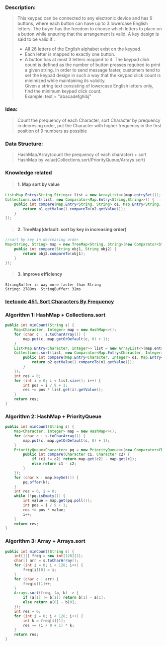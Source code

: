 ### Description:
>This keypad can be connected to any electronic device and has 9 buttons, where each button can have up to 3 lowercase English letters. The buyer has the freedom to choose which letters to place on a button while ensuring that the arrangement is valid. A key design is said to be valid if :  
>- All 26 letters of the English alphabet exist on the keypad.
>- Each letter is mapped to exactly one button.
>- A button has at most 3 letters mapped to it.
>The keypad click count is defined as the number of button presses required to print a given string. In order to send message faster, customers tend to set the keypad design in such a way that the keypad click count is minimized while maintaining its validity.  
Given a string text consisting of lowercase English letters only, find the minimum keypad click count.  
Example: text = "abacadefghibj"

### Idea: 
>Count the prequency of each Character, sort Character by prequency in decresing order, put the Character with higher frequency in the first position of 9 numbers as possible

### Data Structure: 
>HashMap/Array(count the prequency of each character) + sort HashMap by value(Collections.sort/PriorityQueue/Arrays.sort)

### Knowledge related
>#### 1. Map sort by value
```java
List<Map.Entry<String,String>> list = new ArrayList<>(map.entrySet());  
Collections.sort(list, new Comparator<Map.Entry<String,String>>() {  
    public int compare(Map.Entry<String, String> o1, Map.Entry<String, String> o2) {  
        return o1.getValue().compareTo(o2.getValue());  
    }   
});  
```
>#### 2. TreeMap(default: sort by key in increasing order)  
```java
//sort by key in decreasing order  
Map<String, String> map = new TreeMap<String, String>(new Comparator<String>() {  
    public int compare(String obj1, String obj2) {  
        return obj2.compareTo(obj1);  
    }  
});  
```
>#### 3. Improve efficiency
```
StringBuffer is way more faster than String  
String: 2789ms  StringBuffer: 32ms
```

### [leetcode 451. Sort Characters By Frequency](https://leetcode.com/problems/sort-characters-by-frequency/)

### Algorithm 1: HashMap + Collections.sort
```java
public int minCount(String s) {  
    Map<Character, Integer> map = new HashMap<>();  
    for (char c : s.toCharArray()) {  
        map.put(c, map.getOrDefault(c, 0) + 1);  
    }  
    List<Map.Entry<Character, Integer>> list = new ArrayList<>(map.entrySet());  
    Collections.sort(list, new Comparator<Map.Entry<Character, Integer>>() {  
        public int compare(Map.Entry<Character, Integer> o1, Map.Entry<Character, Integer> o2) {  
            return o2.getValue().compareTo(o1.getValue());  
        }  
    });  
    int res = 0;  
    for (int i = 0; i < list.size(); i++) {  
        int pos = i / 9 + 1;  
        res += pos * list.get(i).getValue();  
    }  
    return res;  
}
```
### Algorithm 2: HashMap + PriorityQueue
```java
public int minCount(String s) {  
    Map<Character, Integer> map = new HashMap<>();  
    for (char c : s.toCharArray()) {  
        map.put(c, map.getOrDefault(c, 0) + 1);  
    }  
    PriorityQueue<Character> pq = new PriorityQueue<>(new Comparator<Character>() {  
        public int compare(Character c1, Character c2) {  
            if (c1 != c2) return map.get(c2) - map.get(c1);  
            else return c1 - c2;  
        }  
    });  
    for (char k : map.keySet()) {  
        pq.offer(k);  
    }  
    int res = 0, i = 0;  
    while (!pq.isEmpty()) {  
        int value = map.get(pq.poll());  
        int pos = i / 9 + 1;  
        res += pos * value;  
        i++;  
    }  
    return res;  
}  
```
### Algorithm 3: Array + Arrays.sort
```java
public int minCount(String s) {
    int[][] freq = new int[128][2];
    char[] arr = s.toCharArray();
    for (int i = 0; i < 128; i++) {
        freq[i][0] = i;
    }
    for (char c : arr) {
        freq[c][1]++;
    }
    Arrays.sort(freq, (a, b) -> {
        if (a[1] != b[1]) return b[1] - a[1];
        else return a[0] - b[0];
    });
    int res = 0;                       
    for (int i = 0; i < 128; i++) {    
        int k = freq[i][1];            
        res += (i / 9 + 1) * k;        
    }
    return res;
}
```